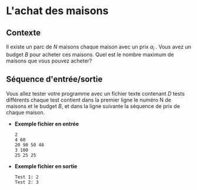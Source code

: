 # L'achat des maisons

## Contexte

Il existe un parc de $N$ maisons chaque maison avec un prix $a_i$ . Vous avez un budget $B$ pour acheter ces maisons. Quel est le nombre maximum de maisons que vous pouvez acheter?

## Séquence d'entrée/sortie

Vous allez tester votre programme avec un fichier texte contenant $D$ tests différents chaque test contient dans la premier ligne le numéro N de maisons et le budget $B$, et dans la ligne suivante la séquence de prix de chaque maison.​

- **Exemple fichier en entrée**

    ```
    2       ​
    4 60​
    20 90 50 40 ​
    3 100​
    25 25 25
    ```

- **Exemple fichier en sortie**

    ```
    Test 1: 2​
    Test 2: 3
    ```
